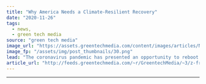 ```yaml
---
title: "Why America Needs a Climate-Resilient Recovery"
date: "2020-11-26"
tags: 
  - news,
  - green tech media
source: "green tech media"
image_url: "https://assets.greentechmedia.com/content/images/articles/Norfolk_Virginia_Sea_Level_Rise.jpg"
image_fp: "/assets/img/post_thumbnails/30.png"
lead: "The coronavirus pandemic has presented an opportunity to reboot the American economy in a way that is cleaner and helps to mitigate climate change for future generations. But it’s not only that, this is also a moment to build back the U.S. economy wi ..."
article_url: "http://feeds.greentechmedia.com/~r/GreentechMedia/~3/z-fr1wwR3Wk/why-america-needs-a-climate-resilient-recovery"
---
```


---
